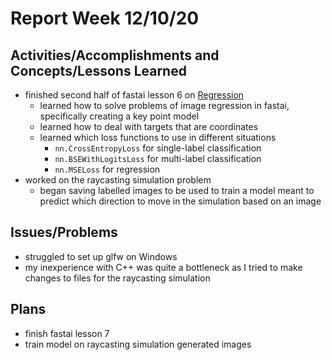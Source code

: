 # Report Week 12/10/20
## Activities/Accomplishments and Concepts/Lessons Learned
- finished second half of fastai lesson 6 on [Regression](https://github.com/JaredMejia/research-fall-20/blob/master/practical-deep-learning-course/lesson-6-multilabelclassify-lesson-6-notes.md)
  - learned how to solve problems of image regression in fastai, specifically creating a key point model
  - learned how to deal with targets that are coordinates
  - learned which loss functions to use in different situations
    - `nn.CrossEntropyLoss` for single-label classification
    - `nn.BSEWithLogitsLoss` for multi-label classification
    - `nn.MSELoss` for regression
- worked on the raycasting simulation problem
  - began saving labelled images to be used to train a model meant to predict which direction to move in the simulation based on an image
## Issues/Problems
- struggled to set up glfw on Windows
- my inexperience with C++ was quite a bottleneck as I tried to make changes to files for the raycasting simulation
## Plans
- finish fastai lesson 7
- train model on raycasting simulation generated images
